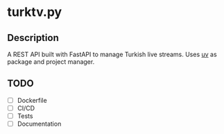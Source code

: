 # turktv.py

## Description
A REST API built with FastAPI to manage Turkish live streams.
Uses [uv](https://github.com/astral-sh/uv) as package and project manager.

## TODO
- [ ] Dockerfile
- [ ] CI/CD
- [ ] Tests
- [ ] Documentation